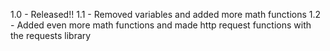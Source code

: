 1.0 - Released!!
1.1 - Removed variables and added more math functions
1.2 - Added even more math functions and made http request functions with the requests library
